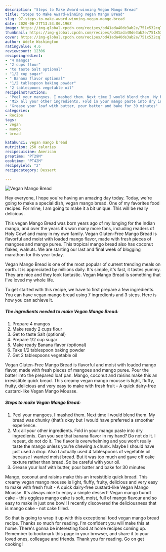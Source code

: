 ```yaml
---
description: "Steps to Make Award-winning Vegan Mango Bread"
title: "Steps to Make Award-winning Vegan Mango Bread"
slug: 97-steps-to-make-award-winning-vegan-mango-bread
date: 2020-06-27T13:53:06.196Z
image: https://img-global.cpcdn.com/recipes/bd41ada40de3ab2e/751x532cq70/vegan-mango-bread-recipe-main-photo.jpg
thumbnail: https://img-global.cpcdn.com/recipes/bd41ada40de3ab2e/751x532cq70/vegan-mango-bread-recipe-main-photo.jpg
cover: https://img-global.cpcdn.com/recipes/bd41ada40de3ab2e/751x532cq70/vegan-mango-bread-recipe-main-photo.jpg
author: Adele Washington
ratingvalue: 4.6
reviewcount: 12306
recipeingredient:
- "4 mangos"
- "2 cups flour"
- "to taste Salt optional"
- "1/2 cup sugar"
- " Banana flavor optional"
- "1/2 tablespoon baking powder"
- "2 tablespoons vegetable oil"
recipeinstructions:
- "Peel your mangoes. I mashed them. Next time I would blend them. My bread was chunky (that’s okay but I would have preferred a smoother experience."
- "Mix all your other ingredients. Fold in your mango paste into dry ingredients. Can you see that banana flavor in my hand? Do not do it. I repeat, do not do it. The flavor is overwhelming and you won’t really taste the mango unless you’re chewing a chunk. Maybe I should have just used a drop. Also I actually used 4 tablespoons of vegetable oil because I wanted moist bread. But it was too much and gave off cake texture rather than bread. So be careful with your oil."
- "Grease your loaf with butter, pour batter and bake for 30 minutes"
categories:
- Recipe
tags:
- vegan
- mango
- bread

katakunci: vegan mango bread 
nutrition: 250 calories
recipecuisine: American
preptime: "PT29M"
cooktime: "PT42M"
recipeyield: "2"
recipecategory: Dessert

---
```



![Vegan Mango Bread](https://img-global.cpcdn.com/recipes/bd41ada40de3ab2e/751x532cq70/vegan-mango-bread-recipe-main-photo.jpg)

Hey everyone, I hope you're having an amazing day today. Today, we're going to make a special dish, vegan mango bread. One of my favorites food recipes. For mine, I am going to make it a bit unique. This will be really delicious.

This vegan Mango Bread was born years ago of my longing for the Indian mango, and over the years it&#39;s won many more fans, including readers of Holy Cow! and many in my own family. Vegan Gluten-Free Mango Bread is flavorful and moist with loaded mango flavor, made with fresh pieces of mangoes and mango puree. This tropical mango bread also has coconut flakes, walnuts. We are starting our last and final week of blogging marathon for this year today.

Vegan Mango Bread is one of the most popular of current trending meals on earth. It is appreciated by millions daily. It's simple, it's fast, it tastes yummy. They are nice and they look fantastic. Vegan Mango Bread is something that I've loved my whole life.


To get started with this recipe, we have to first prepare a few ingredients. You can have vegan mango bread using 7 ingredients and 3 steps. Here is how you can achieve it.

<!--inarticleads1-->

##### The ingredients needed to make Vegan Mango Bread:

1. Prepare 4 mangos
1. Make ready 2 cups flour
1. Get to taste Salt (optional)
1. Prepare 1/2 cup sugar
1. Make ready  Banana flavor (optional)
1. Take 1/2 tablespoon baking powder
1. Get 2 tablespoons vegetable oil


Vegan Gluten-Free Mango Bread is flavorful and moist with loaded mango flavor, made with fresh pieces of mangoes and mango puree. Pour the batter into the prepared loaf pan. Mango, coconut and raisins make this an irresistible quick bread. This creamy vegan mango mousse is light, fluffy, fruity, delicious and very easy to make with fresh fruit - A quick dairy-free custard-like Vegan Mango Mousse. 

<!--inarticleads2-->

##### Steps to make Vegan Mango Bread:

1. Peel your mangoes. I mashed them. Next time I would blend them. My bread was chunky (that’s okay but I would have preferred a smoother experience.
1. Mix all your other ingredients. Fold in your mango paste into dry ingredients. Can you see that banana flavor in my hand? Do not do it. I repeat, do not do it. The flavor is overwhelming and you won’t really taste the mango unless you’re chewing a chunk. Maybe I should have just used a drop. Also I actually used 4 tablespoons of vegetable oil because I wanted moist bread. But it was too much and gave off cake texture rather than bread. So be careful with your oil.
1. Grease your loaf with butter, pour batter and bake for 30 minutes


Mango, coconut and raisins make this an irresistible quick bread. This creamy vegan mango mousse is light, fluffy, fruity, delicious and very easy to make with fresh fruit - A quick dairy-free custard-like Vegan Mango Mousse. It&#39;s always nice to enjoy a simple dessert! Vegan mango bundt cake - this eggless mango cake is soft, moist, full of mango flavour and so easy to make in just one bowl! I recently discovered the deliciousness that is mango cake - not cake filled. 

So that is going to wrap it up with this exceptional food vegan mango bread recipe. Thanks so much for reading. I'm confident you will make this at home. There's gonna be interesting food at home recipes coming up. Remember to bookmark this page in your browser, and share it to your loved ones, colleague and friends. Thank you for reading. Go on get cooking!
